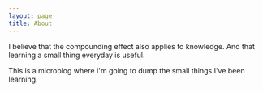 ```yaml
---
layout: page
title: About
---
```


I believe that the compounding effect also applies to knowledge. And that learning a small thing everyday is useful.

This is a microblog where I'm going to dump the small things I've been learning.
